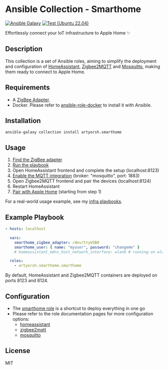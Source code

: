 # Ansible Collection - Smarthome

[![Ansible Galaxy](https://img.shields.io/badge/collection-artyorsh.smarthome-blue)](https://galaxy.ansible.com/artyorsh/smarthome)
[![Test (Ubuntu 22.04)](https://github.com/artyorsh/ansible-collection-smarthome/actions/workflows/test-ubuntu-lts.yml/badge.svg?event=push)](https://github.com/artyorsh/ansible-collection-smarthome/actions/workflows/test-ubuntu-lts.yml)

Effortlessly connect your IoT infrastructure to Apple Home ✨

## Description

This collection is a set of Ansible roles, aiming to simplify the deployment and configuration
of [HomeAssistant](https://home-assistant.io),
[Zigbee2MQTT](https://www.zigbee2mqtt.io)
and [Mosquitto](https://mosquitto.org),
making them ready to connect to Apple Home.

## Requirements

- A [ZigBee Adapter](https://www.zigbee2mqtt.io/guide/getting-started/#prerequisites).
- Docker. Please refer to [ansible-role-docker](https://github.com/geerlingguy/ansible-role-docker?tab=readme-ov-file#ansible-role-docker) to install it with Ansible.

## Installation

```
ansible-galaxy collection install artyorsh.smarthome
```

## Usage

1. [Find the ZigBee adapter](https://www.zigbee2mqtt.io/guide/getting-started/#installation)
2. [Run the playbook](#example-playbook)
3. Open HomeAssistant frontend and complete the setup (localhost:8123)
4. [Enable the MQTT integration](https://www.home-assistant.io/integrations/mqtt/#broker-configuration) (broker: "mosquitto", port: 1883)
5. Open Zigbee2MQTT frontend and pair the devices (localhost:8124)
6. Restart HomeAssistant
7. [Pair with Apple Home](https://www.home-assistant.io/integrations/homekit/#setup) (starting from step 1)

For a real-world usage example, see my [infra playbooks](https://github.com/artyorsh/infra).

## Example Playbook

```yaml
- hosts: localhost

  vars:
    smarthome_zigbee_adapter: /dev/ttyUSB0
    smarthome_user: { name: "myuser", password: "changeme" }
    # homeassistant_mdns_host_network_interface: wlan0 # running on wlan?

  roles:
    - artyorsh.smarthome.smarthome
```

By default, HomeAssistant and Zigbee2MQTT containers are deployed on ports 8123 and 8124.

## Configuration

- The [smarthome role](./roles/smarthome/README.md) is a shortcut to deploy everything in one go
- Please refer to the role documentation pages for more configuration options:
  - [homeassistant](./roles/homeassistant/README.md)
  - [zigbee2mqtt](./roles/zigbee2mqtt/README.md)
  - [mosquitto](./roles/mosquitto/README.md)

## License

MIT
